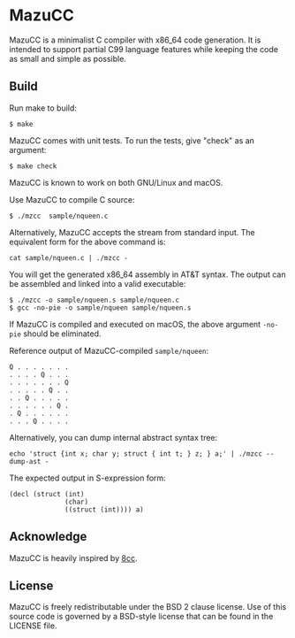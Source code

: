 # MazuCC

MazuCC is a minimalist C compiler with x86_64 code generation.
It is intended to support partial C99 language features while keeping the code
as small and simple as possible.


## Build

Run make to build:
```shell
$ make
```

MazuCC comes with unit tests. To run the tests, give "check" as an argument:
```shell
$ make check
```

MazuCC is known to work on both GNU/Linux and macOS.

Use MazuCC to compile C source:
```shell
$ ./mzcc  sample/nqueen.c
```

Alternatively, MazuCC accepts the stream from standard input. The equivalent
 form for the above command is:

 ```shell
 cat sample/nqueen.c | ./mzcc -
 ```

You will get the generated x86_64 assembly in AT&T syntax. The output can be
assembled and linked into a valid executable:
```shell
$ ./mzcc -o sample/nqueen.s sample/nqueen.c 
$ gcc -no-pie -o sample/nqueen sample/nqueen.s
```

If MazuCC is compiled and executed on macOS, the above argument `-no-pie`
should be eliminated.

Reference output of MazuCC-compiled `sample/nqueen`:
```
Q . . . . . . .
. . . . Q . . .
. . . . . . . Q
. . . . . Q . .
. . Q . . . . .
. . . . . . Q .
. Q . . . . . .
. . . Q . . . .
```

Alternatively, you can dump internal abstract syntax tree:
```shell
echo 'struct {int x; char y; struct { int t; } z; } a;' | ./mzcc --dump-ast -
```

The expected output in S-expression form:
```
(decl (struct (int)
              (char)
              ((struct (int)))) a)
```

## Acknowledge

MazuCC is heavily inspired by [8cc](https://github.com/rui314/8cc).

## License

MazuCC is freely redistributable under the BSD 2 clause license. Use of
this source code is governed by a BSD-style license that can be found in the
LICENSE file.
